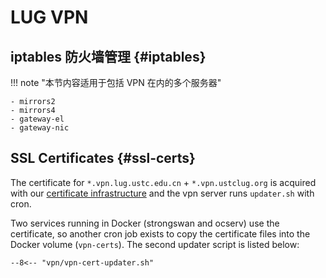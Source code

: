 # LUG VPN

## iptables 防火墙管理 {#iptables}

!!! note "本节内容适用于包括 VPN 在内的多个服务器"

    - mirrors2
    - mirrors4
    - gateway-el
    - gateway-nic

## SSL Certificates {#ssl-certs}

The certificate for `*.vpn.lug.ustc.edu.cn` + `*.vpn.ustclug.org` is acquired with our [certificate infrastructure](../infrastructure/ssl.md) and the vpn server runs `updater.sh` with cron.

Two services running in Docker (strongswan and ocserv) use the certificate, so another cron job exists to copy the certificate files into the Docker volume (`vpn-certs`). The second updater script is listed below:

```shell title="/usr/local/docker_sh/vpn-cert-updater.sh"
--8<-- "vpn/vpn-cert-updater.sh"
```
